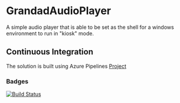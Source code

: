 # GrandadAudioPlayer
A simple audio player that is able to be set as the shell for a windows environment to run in "kiosk" mode.

## Continuous Integration
The solution is built using Azure Pipelines [Project](https://dev.azure.com/codersparks/codersparks/_build?definitionId=1)

### Badges
[![Build Status](https://dev.azure.com/codersparks/GrandadAudioPlayer/_apis/build/status/codersparks.GrandadAudioPlayer?branchName=master)](https://dev.azure.com/codersparks/GrandadAudioPlayer/_build/latest?definitionId=1?branchName=master)
